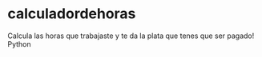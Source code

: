 # calculadordehoras
Calcula las horas que trabajaste y te da la plata que tenes que ser pagado! Python
